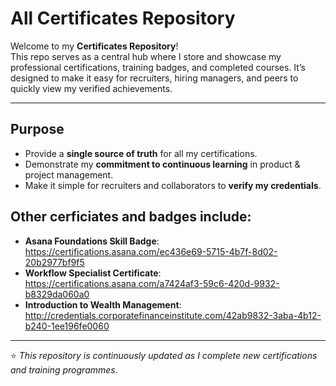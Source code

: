 # All Certificates Repository

Welcome to my **Certificates Repository**!  
This repo serves as a central hub where I store and showcase my professional certifications, training badges, and completed courses. 
It’s designed to make it easy for recruiters, hiring managers, and peers to quickly view my verified achievements.

---

## Purpose
- Provide a **single source of truth** for all my certifications.  
- Demonstrate my **commitment to continuous learning** in product & project management.  
- Make it simple for recruiters and collaborators to **verify my credentials**.

## Other cerficiates and badges include:
- **Asana Foundations Skill Badge**:  https://certifications.asana.com/ec436e69-5715-4b7f-8d02-20b2977bf9f5
- **Workflow Specialist Certificate**:  https://certifications.asana.com/a7424af3-59c6-420d-9932-b8329da060a0
- **Introduction to Wealth Management**:  http://credentials.corporatefinanceinstitute.com/42ab9832-3aba-4b12-b240-1ee196fe0060


---

⭐️ *This repository is continuously updated as I complete new certifications and training programmes.*
